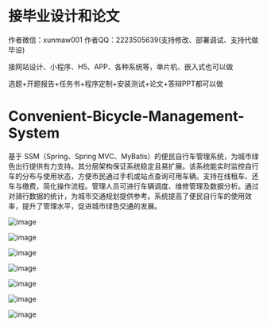 # 接毕业设计和论文
作者微信：xunmaw001  作者QQ：2223505639(支持修改、部署调试、支持代做毕设)

接网站设计、小程序、H5、APP、各种系统等，单片机、嵌入式也可以做

选题+开题报告+任务书+程序定制+安装测试+论文+答辩PPT都可以做
# Convenient-Bicycle-Management-System
基于 SSM（Spring、Spring MVC、MyBatis）的便民自行车管理系统，为城市绿色出行提供有力支持。其分层架构保证系统稳定且易扩展。该系统能实时监控自行车的分布与使用状态，方便市民通过手机或站点查询可用车辆。支持在线租车、还车与缴费，简化操作流程。管理人员可进行车辆调度、维修管理及数据分析。通过对骑行数据的统计，为城市交通规划提供参考。系统提高了便民自行车的使用效率，提升了管理水平，促进城市绿色交通的发展。 

![image](https://github.com/user-attachments/assets/d2000f4b-8be4-413f-bf66-2f801daa3e7b)

![image](https://github.com/user-attachments/assets/1a31dcc4-cee3-43bb-9db1-2c2183494c3b)

![image](https://github.com/user-attachments/assets/93e5d310-70fe-4ecd-b7c3-4f00bd846183)

![image](https://github.com/user-attachments/assets/ec7bce9b-7941-4891-b1e5-77697cc8853d)

![image](https://github.com/user-attachments/assets/96dbbdfb-b058-445e-b9e0-237f806ebabf)

![image](https://github.com/user-attachments/assets/a2b110c4-722f-4eb0-87ed-3c91425a3097)

![image](https://github.com/user-attachments/assets/f218da26-1efc-443c-89aa-47ad4c2e8a22)
